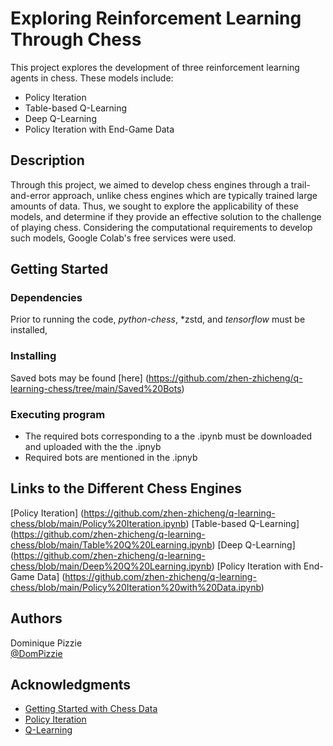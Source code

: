 # Exploring Reinforcement Learning Through Chess

This project explores the development of three reinforcement learning agents in chess. These models include:
- Policy Iteration
- Table-based Q-Learning
- Deep Q-Learning
- Policy Iteration with End-Game Data

## Description

Through this project, we aimed to develop chess engines through a trail-and-error approach, unlike chess engines which are typically trained large amounts of data.
Thus, we sought to explore the applicability of these models, and determine if they provide an effective solution to the challenge of playing chess.
Considering the computational requirements to develop such models, Google Colab's free services were used. 

## Getting Started

### Dependencies

Prior to running the code, *python-chess*, *zstd, and *tensorflow* must be installed, 

### Installing

Saved bots may be found [here] (https://github.com/zhen-zhicheng/q-learning-chess/tree/main/Saved%20Bots)

### Executing program

* The required bots corresponding to a the .ipynb must be downloaded and uploaded with the the .ipnyb
* Required bots are mentioned in the .ipnyb

## Links to the Different Chess Engines
[Policy Iteration] (https://github.com/zhen-zhicheng/q-learning-chess/blob/main/Policy%20Iteration.ipynb)
[Table-based Q-Learning] (https://github.com/zhen-zhicheng/q-learning-chess/blob/main/Table%20Q%20Learning.ipynb)
[Deep Q-Learning] (https://github.com/zhen-zhicheng/q-learning-chess/blob/main/Deep%20Q%20Learning.ipynb)
[Policy Iteration with End-Game Data] (https://github.com/zhen-zhicheng/q-learning-chess/blob/main/Policy%20Iteration%20with%20Data.ipynb)

## Authors

Dominique Pizzie  
[@DomPizzie](https://twitter.com/dompizzie)


## Acknowledgments
* [Getting Started with Chess Data](https://colab.research.google.com/github/natesolon/fastpages/blob/master/_notebooks/2021-12-13-Getting-Started-with-Chess-Data.ipynb#scrollTo=0kjrWwXtvtmZ)
* [Policy Iteration](https://www.kaggle.com/code/arjanso/reinforcement-learning-chess-1-policy-iteration)
* [Q-Learning](https://www.kaggle.com/code/arjanso/reinforcement-learning-chess-3-q-networks)
